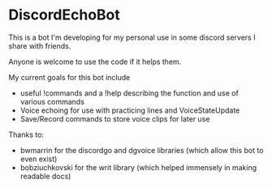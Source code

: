 # DiscordEchoBot

This is a bot I'm developing for my personal use in some discord servers I share with friends.

Anyone is welcome to use the code if it helps them.

My current goals for this bot include
  * useful !commands and a !help describing the function and use of various commands
  * Voice echoing for use with practicing lines and VoiceStateUpdate
  * Save/Record commands to store voice clips for later use

Thanks to:
  * bwmarrin for the discordgo and dgvoice libraries (which allow this bot to even exist)
  * bobziuchkovski for the writ library (which helped immensely in making readable docs)
